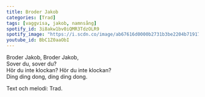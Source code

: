 ```yaml
---
title: Broder Jakob
categories: [Trad]
tags: [vaggvisa, jakob, namnsång]
spotify_id: 3i8akw1bv0iQMR3TdzOLR9
spotify_image: "https://i.scdn.co/image/ab67616d0000b2731b3be2204b719179fb6cb215"
youtube_id: BbC1Z0aaObI
---
```


Broder Jakob, Broder Jakob,  
Sover du, sover du?  
Hör du inte klockan? Hör du inte klockan?  
Ding ding dong, ding ding dong.


Text och melodi: Trad.
